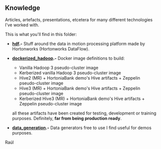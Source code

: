 ## Knowledge
Articles, artefacts, presentations, etcetera for many different technologies I've worked with.

This is what you'll find in this folder:

 - **[hdf](hdf).-** Stuff around the data in motion processing platform made by Hortonworks (Hortonworks DataFlow).
 - **[dockerized_hadoop](dockerized_hadoop).-** Docker image definitions to build:
 
   - Vanilla Hadoop 3 pseudo-cluster image
   - Kerberized vanilla Hadoop 3 pseudo-cluster image
   - Hive2 (MR) + HortoniaBank demo's Hive artifacts + Zeppelin pseudo-cluster image
   - Hive3 (MR) + HortoniaBank demo's Hive artifacts + Zeppelin pseudo-cluster image
   - Kerberized Hive3 (MR) + HortoniaBank demo's Hive artifacts + Zeppelin pseudo-cluster image

   all these artifacts have been created for testing, development or training purposes. Definitely, **far from being production ready**.
 - **[data_generation](data_generation).-** Data generators free to use I find useful for demos purposes.

Raúl
